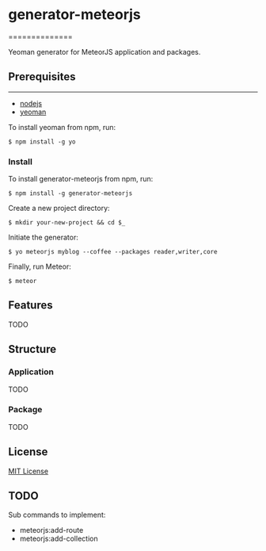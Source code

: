 # generator-meteorjs
==============

Yeoman generator for MeteorJS application and packages.

## Prerequisites
----------------

* [nodejs](http://nodejs.com)
* [yeoman](http://yeoman.io)

To install yeoman from npm, run:

```
$ npm install -g yo
```

### Install

To install generator-meteorjs from npm, run:

```
$ npm install -g generator-meteorjs
```

Create a new project directory:

```
$ mkdir your-new-project && cd $_
```

Initiate the generator:

```
$ yo meteorjs myblog --coffee --packages reader,writer,core
```

Finally, run Meteor:

```
$ meteor
```

## Features

TODO

## Structure

### Application

TODO

### Package

TODO

## License

[MIT License](http://en.wikipedia.org/wiki/MIT_License)

## TODO

Sub commands to implement:

- meteorjs:add-route
- meteorjs:add-collection
